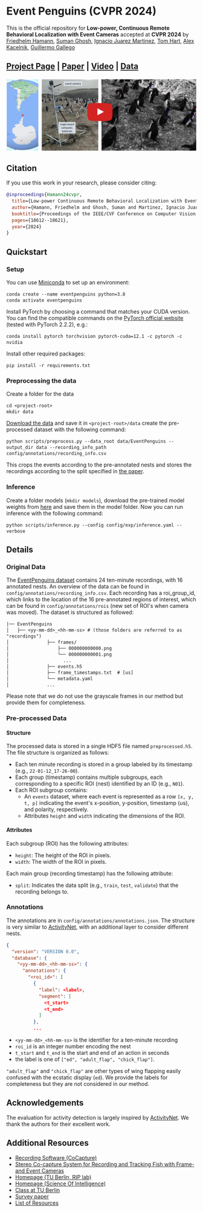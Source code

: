# Event Penguins (CVPR 2024)

This is the official repository for **Low-power, Continuous Remote Behavioral Localization with Event Cameras** accepted at **CVPR 2024** by [Friedhelm Hamann](https://friedhelmhamann.github.io/), [Suman Ghosh](https://scholar.google.com/citations?user=4QgBeWAAAAAJ&hl=de&oi=sra), [Ignacio Juarez Martinez](https://www.biology.ox.ac.uk/people/ignacio-nacho-juarez-martinez), [Tom Hart](https://scholar.google.co.uk/citations?user=HxUEZy0AAAAJ&hl=en), [Alex Kacelnik](https://users.ox.ac.uk/~kgroup/people/alexkacelnik.shtml), [Guillermo Gallego](https://sites.google.com/view/guillermogallego)

<h2 align="left">

 [Project Page](https://tub-rip.github.io/eventpenguins/) | [Paper](https://arxiv.org/pdf/2312.03799.pdf) | [Video](https://www.youtube.com/watch?v=o79wbZh0gU4&feature=youtu.be) | [Data](https://drive.google.com/drive/folders/1VoKEg6CSITmPH27R19tGzyzbUIrmhRDV?usp=drive_link)

</h2>

[![Low-power, Continuous Remote Behavioral Localization with Event Cameras](docs/eventpenguins_yt_thumbnail.png)](https://youtu.be/o79wbZh0gU4)

## Citation

If you use this work in your research, please consider citing:

```bibtex
@inproceedings{Hamann24cvpr,
  title={Low-power Continuous Remote Behavioral Localization with Event Cameras},
  author={Hamann, Friedhelm and Ghosh, Suman and Martinez, Ignacio Juarez and Hart, Tom and Kacelnik, Alex and Gallego, Guillermo},
  booktitle={Proceedings of the IEEE/CVF Conference on Computer Vision and Pattern Recognition},
  pages={18612--18621},
  year={2024}
}
```

## Quickstart

### Setup

You can use [Miniconda](https://docs.conda.io/en/latest/miniconda.html) to set up an environment:

    conda create --name eventpenguins python=3.8
    conda activate eventpenguins

Install PyTorch by choosing a command that matches your CUDA version. You can find the compatible commands on the [PyTorch official website](https://pytorch.org/get-started/locally/) (tested with PyTorch 2.2.2), e.g.:

    conda install pytorch torchvision pytorch-cuda=12.1 -c pytorch -c nvidia

Install other required packages:

    pip install -r requirements.txt

### Preprocessing the data

Create a folder for the data

    cd <project-root>
    mkdir data

[Download the data](https://drive.google.com/drive/folders/1VoKEg6CSITmPH27R19tGzyzbUIrmhRDV?usp=drive_link) and save it in `<project-root>/data` create the pre-processed dataset with the following command:

    python scripts/preprocess.py --data_root data/EventPenguins --output_dir data --recording_info_path config/annotations/recording_info.csv

This crops the events according to the pre-annotated nests and stores the recordings according to the split specified in [the paper](https://arxiv.org/pdf/2312.03799.pdf).

### Inference

Create a folder models (`mkdir models`), download the pre-trained model weights from [here](https://drive.google.com/drive/folders/1A4JB97u4879oQ88FsgXa_LAU42ffpW1K?usp=sharing) and save them in the model folder.
Now you can run inference with the following command:

    python scripts/inference.py --config config/exp/inference.yaml --verbose

## Details

### Original Data

The [EventPenguins dataset](https://drive.google.com/drive/folders/1VoKEg6CSITmPH27R19tGzyzbUIrmhRDV?usp=drive_link) contains 24 ten-minute recordings, with 16 annotated nests.
An overview of the data can be found in `config/annotations/recording_info.csv`.
Each recording has a roi_group_id, which links to the location of the 16 pre-annotated regions of interest, which can be found in `config/annotations/rois` (new set of ROI's when camera was moved).
The dataset is structured as followed:

```shell
|── EventPenguins
│   ├── <yy-mm-dd>_<hh-mm-ss> # (those folders are referred to as "recordings")
│              ├── frames/
│                  ├── 000000000000.png
│                  └── 000000000001.png
│                    ...
│              ├── events.h5
│              ├── frame_timestamps.txt  # [us]
│              └── metadata.yaml       
│              ...
```

Please note that we do not use the grayscale frames in our method but provide them for completeness.

### Pre-processed Data

#### Structure

The processed data is stored in a single HDF5 file named `preprocessed.h5`. The file structure is organized as follows:

- Each ten minute recording is stored in a group labeled by its timestamp (e.g., `22-01-12_17-26-00`).
- Each group (timestamp) contains multiple subgroups, each corresponding to a specific ROI (nest) identified by an ID (e.g., `N01`).
- Each ROI subgroup contains:
  - An `events` dataset, where each event is represented as a row `[x, y, t, p]` indicating the event's x-position, y-position, timestamp (us), and polarity, respectively.
  - Attributes `height` and `width` indicating the dimensions of the ROI.

#### Attributes

Each subgroup (ROI) has the following attributes:
- `height`: The height of the ROI in pixels.
- `width`: The width of the ROI in pixels.

Each main group (recording timestamp) has the following attribute:
- `split`: Indicates the data split (e.g., `train`, `test`, `validate`) that the recording belongs to.

### Annotations

The annotations are in `config/annotations/annotations.json`.
The structure is very similar to [ActivityNet](https://github.com/activitynet/ActivityNet), with an additional layer to consider different nests.

```json
{
  "version": "VERSION 0.0",
  "database": {
    "<yy-mm-dd>_<hh-mm-ss>": {
      "annotations": {
        "<roi_id>": [
          {
            "label": <label>,
            "segment": [
              <t_start>
              <t_end>
            ]
          },
          ...
```
* `<yy-mm-dd>_<hh-mm-ss>` is the identifier for a ten-minute recording
* `roi_id` is an integer number encoding the nest
* `t_start` and `t_end` is the start and end of an action in seconds 
* the label is one of `["ed", "adult_flap", "chick_flap"]`.

`"adult_flap"` and `"chick_flap"` are other types of wing flapping easily confused with the ecstatic display (`ed`).
We provide the labels for completeness but they are not considered in our method.

## Acknowledgements

The evaluation for activity detection is largely inspired by [ActivityNet](https://github.com/activitynet/ActivityNet). We thank the authors for their excellent work.

## Additional Resources

* [Recording Software (CoCapture)](https://github.com/tub-rip/CoCapture)
* [Stereo Co-capture System for Recording and Tracking Fish with Frame-and Event Cameras](https://arxiv.org/pdf/2207.07332.pdf)
* [Homepage (TU Berlin, RIP lab)](https://sites.google.com/view/guillermogallego/research/event-based-vision)
* [Homepage (Science Of Intelligence)](https://www.scienceofintelligence.de/)
* [Class at TU Berlin](https://sites.google.com/view/guillermogallego/teaching/event-based-robot-vision)
* [Survey paper](http://rpg.ifi.uzh.ch/docs/EventVisionSurvey.pdf)
* [List of Resources](https://github.com/uzh-rpg/event-based_vision_resources)
